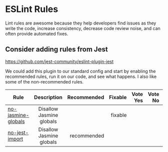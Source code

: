 ESLint Rules
============

Lint rules are awesome because they help developers find issues as they write the code, increase consistency, decrease code review noise, and can often provide automated fixes.

## Consider adding rules from Jest

https://github.com/jest-community/eslint-plugin-jest

We could add this plugin to our standard config and start by enabling the recommended rules, run it on our code, and see what happens.  I also like some of the non-recommended rules.


|Rule |	Description | Recommended | Fixable | Vote Yes | Vote No |Comments |
| ------------- |:-------------:| -----:| -----:| -----:| -----:| -----:|
| [no-jasmine-globals](https://github.com/jest-community/eslint-plugin-jest/blob/master/docs/rules/no-jasmine-globals.md) | Disallow Jasmine globals | | fixable | | | |
| [no-jest-import](https://github.com/jest-community/eslint-plugin-jest/blob/master/docs/rules/no-jest-import.md) | Disallow Jasmine globals | recommended | | | | |
